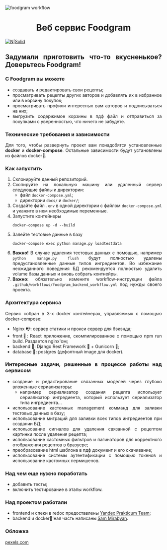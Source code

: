 
![foodgram workflow](https://github.com/sammirabyan/foodgram-project-react/actions/workflows/foodgram_backend_workflow.yml/badge.svg)


<div style="text-align: center">

# Веб сервис Foodgram

</div>

<div style="text-align: justify">

[![N|Solid](https://images.pexels.com/photos/3338497/pexels-photo-3338497.jpeg)](https://github.com/SamMirabyan/foodgram-project-react)

## Задумали приготовить что-то вкусненькое? Доверьтесь Foodgram!


### С Foodgram вы можете
- создавать и редактировать свои рецепты;
- просматривать рецепты других авторов и добавлять их в избранное или в корзину покупок;
- просматривать профили интересных вам авторов и подписываться на них;
- выгрузить содержимое корзины в пдф файл и отправиться за покупками с уверенностью, что ничего не забудете.

### Технические требования и зависимости

Для того, чтобы развернуть проект вам понадобятся установленные **docker** и **docker-compose**.
Остальные зависимости будут установлены из файлов docker:whale:.

### Как запустить
1. Склонируйте данный репозиторий.
2. Скопируйте на локальную машину или удаленный сервер следующие файлы и директории:
    - файл ```docker-compose.yml```;
    - директории ```docs/``` и ```docker/```;
3. Создайте файл ```.env``` в одной директории с файлом ```docker-compose.yml``` и укажите в нем необходимые переменные.
4. Запустите контейнеры
    ```
    docker-compose up -d --build
    ```
5. Залейте тестовые данные в базу
    ```
    docker-compose exec python manage.py loadtestdata
    ```
6. **Важно!** В случае удаления тестовых данных с помощью, например ```python manage.py flush``` будут полностью удалены предустановленные данные типов ингредиентов. Во избежание неожиданного поведения БД рекомендуется полностью удалить volume базы данных и вновь собрать контнейры.
7. **Важно**: обязательно измените workflow-инструкции файла `.github/workflows/foodgram_backend_workflow.yml` под нужды своего проекта. 

### Архитектура сервиса
Сервис собран в 3-х docker контейнерах, управляемых с помощью docker-compose:
- Nginx :mailbox_with_no_mail:: сервер статики и прокси сервер для бэкэнда;
- front:dress:: React приложение, скомпилированное с помощью npm run build. Раздается nginx'ом;
- backend :electric_plug:: Django Rest Framework :gun: + Gunicorn :carousel_horse:;
- database :1234:: postgres (дефолтный image для docker).

### Интересные задачи, решенные в процессе работы над сервисом
- создание и редактирование связанных моделей через глубоко вложенные сериализаторы:
    - например сериализатор создания рецепта использует сериализатор ингредиента, который использует сериализатор типа ингредиента...
- использование кастомных management комманд для заливки тестовых данных в базу;
- использование миграций для заливки всех типов ингредиентов при создании БД;
- использование сигналов для удаления связанной с рецептом картинки после удаления рецепта;
- использование кастомных фильтров и пагинаторов для корректного отображения рецептов в бразуере;
- преобразование html шаблона в пдф документ и его скачивание;
- использование системы аутентификации с помощью токенов и использование кастомных пермишенов.

### Над чем еще нужно поработать
- добавить тесты;
- включить тестирование в этапы workflow.

### Над проектом работали
- frontend и спеки в redoc предоставлены [Yandex Prakticum Team](https://github.com/yandex-praktikum);
- backend и docker:whale:'ная часть написаны [Sam Mirabyan](https://sammirabyan.github.io).

### Обложка
[pexels.com](https://www.pexels.com/ru-ru/photo/3338497/)

</div>